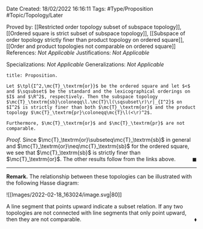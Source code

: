 <div class="topSpace"></div>

Date Created: 18/02/2022 16:16:11
Tags: #Type/Proposition #Topic/Topology/Later

Proved by: [[Restricted order topology subset of subspace topology]], [[Ordered square is strict subset of subspace topology]], [[Subspace of order topology strictly finer than product topology on ordered square]], [[Order and product topologies not comparable on ordered square]]
References: <i>Not Applicable</i>
Justifications: <i>Not Applicable</i>

Specializations: <i>Not Applicable</i>
Generalizations: <i>Not Applicable</i>

``` ad-Proposition
title: Proposition.

Let $\tpl{I^2,\mc{T}_\textrm{or}}$ be the ordered square and let $<$ and $\sqsubset$ be the standard and the lexicographical orderings on $I$ and $\R^2$, respectively. Then the subspace topology $\mc{T}_\textrm{sb}\coloneqq\l.\mc{T}\l(\sqsubset\r)\r|_{I^2}$ on $I^2$ is strictly finer than both $\mc{T}_\textrm{or}$ and the product topology $\mc{T}_\textrm{pr}\coloneqq\mc{T}\l(<\r)^2$.

Furthermore, $\mc{T}_\textrm{or}$ and $\mc{T}_\textrm{pr}$ are not comparable.

```

<i>Proof.</i> Since $\mc{T}_\textrm{or}\subseteq\mc{T}_\textrm{sb}$ in general and $\mc{T}_\textrm{or}\neq\mc{T}_\textrm{sb}$ for the ordered square, we see that $\mc{T}_\textrm{sb}$ is strictly finer than $\mc{T}_\textrm{or}$. The other results follow from the links above.<span style="float:right;">$\blacksquare$</span>

---

<b>Remark.</b> The relationship between these topologies can be illustrated with the following Hasse diagram:

![[Images/2022-02-18_163024/image.svg|80]]

A line segment that points upward indicate a subset relation. If any two topologies are not connected with line segments that only point upward, then they are not comparable.<span style="float:right;">$\blacklozenge$</span>
